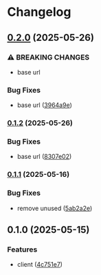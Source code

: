 # Changelog

## [0.2.0](https://www.github.com/brokeyourbike/zenithghana-api-client-php/compare/v0.1.2...v0.2.0) (2025-05-26)


### ⚠ BREAKING CHANGES

* base url

### Bug Fixes

* base url ([3964a9e](https://www.github.com/brokeyourbike/zenithghana-api-client-php/commit/3964a9e6e28ad36a1b40e295f5131658081f7208))

### [0.1.2](https://www.github.com/brokeyourbike/zenithghana-api-client-php/compare/v0.1.1...v0.1.2) (2025-05-26)


### Bug Fixes

* base url ([8307e02](https://www.github.com/brokeyourbike/zenithghana-api-client-php/commit/8307e02c51fbc6f43261d9ba3388ae6700de0a79))

### [0.1.1](https://www.github.com/brokeyourbike/zenithghana-api-client-php/compare/v0.1.0...v0.1.1) (2025-05-16)


### Bug Fixes

* remove unused ([5ab2a2e](https://www.github.com/brokeyourbike/zenithghana-api-client-php/commit/5ab2a2e72e2cb1b156a2cd23cf38fba808cf265c))

## 0.1.0 (2025-05-15)


### Features

* client ([4c751e7](https://www.github.com/brokeyourbike/zenithghana-api-client-php/commit/4c751e7f194315bc4479e031e2aa99210c27a732))
